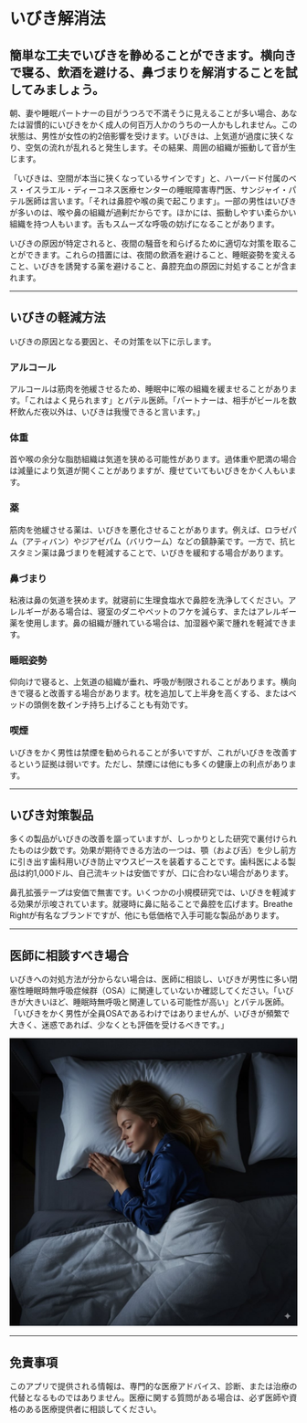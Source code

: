 # いびき解消法

## 簡単な工夫でいびきを静めることができます。横向きで寝る、飲酒を避ける、鼻づまりを解消することを試してみましょう。

朝、妻や睡眠パートナーの目がうつろで不満そうに見えることが多い場合、あなたは習慣的にいびきをかく成人の何百万人かのうちの一人かもしれません。この状態は、男性が女性の約2倍影響を受けます。いびきは、上気道が過度に狭くなり、空気の流れが乱れると発生します。その結果、周囲の組織が振動して音が生じます。

「いびきは、空間が本当に狭くなっているサインです」と、ハーバード付属のベス・イスラエル・ディーコネス医療センターの睡眠障害専門医、サンジャイ・パテル医師は言います。「それは鼻腔や喉の奥で起こります」。一部の男性はいびきが多いのは、喉や鼻の組織が過剰だからです。ほかには、振動しやすい柔らかい組織を持つ人もいます。舌もスムーズな呼吸の妨げになることがあります。

いびきの原因が特定されると、夜間の騒音を和らげるために適切な対策を取ることができます。これらの措置には、夜間の飲酒を避けること、睡眠姿勢を変えること、いびきを誘発する薬を避けること、鼻腔充血の原因に対処することが含まれます。

---

## いびきの軽減方法

いびきの原因となる要因と、その対策を以下に示します。

### アルコール
アルコールは筋肉を弛緩させるため、睡眠中に喉の組織を緩ませることがあります。「これはよく見られます」とパテル医師。「パートナーは、相手がビールを数杯飲んだ夜以外は、いびきは我慢できると言います。」

### 体重
首や喉の余分な脂肪組織は気道を狭める可能性があります。過体重や肥満の場合は減量により気道が開くことがありますが、痩せていてもいびきをかく人もいます。

### 薬
筋肉を弛緩させる薬は、いびきを悪化させることがあります。例えば、ロラゼパム（アティバン）やジアゼパム（バリウーム）などの鎮静薬です。一方で、抗ヒスタミン薬は鼻づまりを軽減することで、いびきを緩和する場合があります。

### 鼻づまり
粘液は鼻の気道を狭めます。就寝前に生理食塩水で鼻腔を洗浄してください。アレルギーがある場合は、寝室のダニやペットのフケを減らす、またはアレルギー薬を使用します。鼻の組織が腫れている場合は、加湿器や薬で腫れを軽減できます。

### 睡眠姿勢
仰向けで寝ると、上気道の組織が垂れ、呼吸が制限されることがあります。横向きで寝ると改善する場合があります。枕を追加して上半身を高くする、またはベッドの頭側を数インチ持ち上げることも有効です。

### 喫煙
いびきをかく男性は禁煙を勧められることが多いですが、これがいびきを改善するという証拠は弱いです。ただし、禁煙には他にも多くの健康上の利点があります。

---

## いびき対策製品

多くの製品がいびきの改善を謳っていますが、しっかりとした研究で裏付けられたものは少数です。効果が期待できる方法の一つは、顎（および舌）を少し前方に引き出す歯科用いびき防止マウスピースを装着することです。歯科医による製品は約1,000ドル、自己流キットは安価ですが、口に合わない場合があります。

鼻孔拡張テープは安価で無害です。いくつかの小規模研究では、いびきを軽減する効果が示唆されています。就寝時に鼻に貼ることで鼻腔を広げます。Breathe Rightが有名なブランドですが、他にも低価格で入手可能な製品があります。

---

## 医師に相談すべき場合

いびきへの対処方法が分からない場合は、医師に相談し、いびきが男性に多い閉塞性睡眠時無呼吸症候群（OSA）に関連していないか確認してください。「いびきが大きいほど、睡眠時無呼吸と関連している可能性が高い」とパテル医師。「いびきをかく男性が全員OSAであるわけではありませんが、いびきが頻繁で大きく、迷惑であれば、少なくとも評価を受けるべきです。」

![Disclaimer Image](https://raw.githubusercontent.com/ihsbjfdkhbihuw9q80/sno-text/refs/heads/main/1212.jpg)

---

## 免責事項
このアプリで提供される情報は、専門的な医療アドバイス、診断、または治療の代替となるものではありません。医療に関する質問がある場合は、必ず医師や資格のある医療提供者に相談してください。
